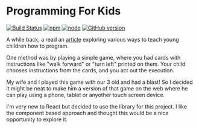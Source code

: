 # Programming For Kids

[![Build Status](https://travis-ci.org/DanJFletcher/programming-for-kids.svg?branch=master)](https://travis-ci.org/DanJFletcher/programming-for-kids) [![npm](https://img.shields.io/npm/v/npm.svg)](4.0.3) [![node](https://img.shields.io/node/v/gh-badges.svg)](7.2.0) [![GitHub version](https://badge.fury.io/gh/danjfletcher%2Fprogramming-for-kids.svg)](https://badge.fury.io/gh/danjfletcher%2Fprogramming-for-kids)

A while back, a read an [article](https://medium.com/vehikl-news/10-ways-to-teach-kids-to-code-1c5e4b68a247) exploring various ways to teach young children how to program.

One method was by playing a simple game, where you had cards with instructions like "walk forward" or "turn left" printed on them. Your child chooses instructions from the cards, and you act out the execution.

My wife and I played this game with our 3 old and had a blast! So I decided it might be neat to make him a version of that game on the web where he can play using a phone, tablet or anyother touch screen device.

I'm very new to React but decided to use the library for this project. I like the component based approach and thought this would be a nice opportunity to explore it.